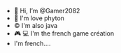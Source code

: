 - 👋 Hi, I’m @Gamer2082
- 🐍 I'm love phyton
-  ©️ I'm also java
-  🎮 💻  I'm the french game création
- I'm french....


<!---
Gamer2082/Gamer2082 is a ✨ special ✨ repository because its `README.md` (this file) appears on your GitHub profile.
You can click the Preview link to take a look at your changes.
--->
